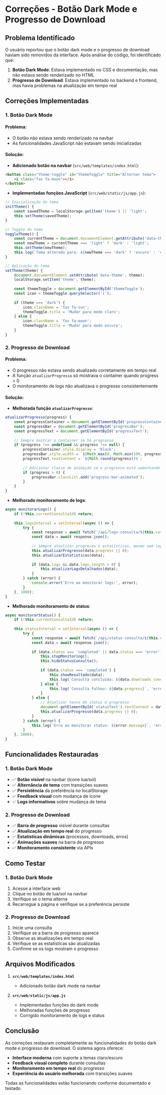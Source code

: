 # Correções - Botão Dark Mode e Progresso de Download

## Problema Identificado

O usuário reportou que o botão dark mode e o progresso de download haviam sido removidos da interface. Após análise do código, foi identificado que:

1. **Botão Dark Mode**: Estava implementado no CSS e documentação, mas não estava sendo renderizado no HTML
2. **Progresso de Download**: Estava implementado no backend e frontend, mas havia problemas na atualização em tempo real

## Correções Implementadas

### 1. Botão Dark Mode

#### Problema:
- O botão não estava sendo renderizado na navbar
- As funcionalidades JavaScript não estavam sendo inicializadas

#### Solução:
- **Adicionado botão na navbar** (`src/web/templates/index.html`):
```html
<button class="theme-toggle" id="themeToggle" title="Alternar tema">
    <i class="fas fa-moon"></i>
</button>
```

- **Implementadas funções JavaScript** (`src/web/static/js/app.js`):
```javascript
// Inicialização do tema
initTheme() {
    const savedTheme = localStorage.getItem('theme') || 'light';
    this.setTheme(savedTheme);
}

// Toggle do tema
toggleTheme() {
    const currentTheme = document.documentElement.getAttribute('data-theme') || 'light';
    const newTheme = currentTheme === 'light' ? 'dark' : 'light';
    this.setTheme(newTheme);
    this.log(`Tema alterado para: ${newTheme === 'dark' ? 'escuro' : 'claro'}`, 'info');
}

// Aplicação do tema
setTheme(theme) {
    document.documentElement.setAttribute('data-theme', theme);
    localStorage.setItem('theme', theme);
    
    const themeToggle = document.getElementById('themeToggle');
    const icon = themeToggle.querySelector('i');
    
    if (theme === 'dark') {
        icon.className = 'fas fa-sun';
        themeToggle.title = 'Mudar para modo claro';
    } else {
        icon.className = 'fas fa-moon';
        themeToggle.title = 'Mudar para modo escuro';
    }
}
```

### 2. Progresso de Download

#### Problema:
- O progresso não estava sendo atualizado corretamente em tempo real
- A função `atualizarProgresso` só mostrava o container quando progress > 0
- O monitoramento de logs não atualizava o progresso consistentemente

#### Solução:
- **Melhorada função `atualizarProgresso`**:
```javascript
atualizarProgresso(progress) {
    const progressContainer = document.getElementById('progressContainer');
    const progressBar = document.getElementById('progressBar');
    const progressText = document.getElementById('progressText');
    
    // Sempre mostrar o container se há progresso
    if (progress !== undefined && progress !== null) {
        progressContainer.style.display = 'block';
        progressBar.style.width = `${Math.max(0, Math.min(100, progress))}%`;
        progressText.textContent = `${Math.round(progress)}%`;
        
        // Adicionar classe de animação se o progresso está aumentando
        if (progress > 0) {
            progressBar.classList.add('progress-bar-animated');
        }
    }
}
```

- **Melhorado monitoramento de logs**:
```javascript
async monitorarLogs() {
    if (!this.currentConsultaId) return;
    
    this.logsInterval = setInterval(async () => {
        try {
            const response = await fetch(`/api/logs-consulta/${this.currentConsultaId}`);
            const data = await response.json();
            
            // Sempre atualizar progresso e estatísticas, mesmo sem logs
            this.atualizarProgresso(data.progress || 0);
            this.atualizarEstatisticas(data);
            
            if (data.logs && data.logs.length > 0) {
                this.atualizarLogsDetalhados(data);
            }
        } catch (error) {
            console.error('Erro ao monitorar logs:', error);
        }
    }, 1000);
}
```

- **Melhorado monitoramento de status**:
```javascript
async monitorarStatus() {
    if (!this.currentConsultaId) return;
    
    this.statusInterval = setInterval(async () => {
        try {
            const response = await fetch(`/api/status-consulta/${this.currentConsultaId}`);
            const data = await response.json();
            
            if (data.status === 'completed' || data.status === 'error') {
                this.stopMonitoring();
                this.hideStatusConsulta();
                
                if (data.status === 'completed') {
                    this.showResultado(data);
                    this.log(`Consulta concluída: ${data.downloads_concluidos} downloads realizados`, 'success');
                } else {
                    this.log(`Consulta falhou: ${data.progress}`, 'error');
                }
            } else {
                // Atualizar texto de status e progresso
                document.getElementById('statusText').textContent = data.progress;
                this.atualizarProgresso(data.progress || 0);
            }
        } catch (error) {
            this.log(`Erro ao monitorar status: ${error.message}`, 'error');
        }
    }, 2000);
}
```

## Funcionalidades Restauradas

### 1. Botão Dark Mode
- ✅ **Botão visível** na navbar (ícone lua/sol)
- ✅ **Alternância de tema** com transições suaves
- ✅ **Persistência** da preferência no localStorage
- ✅ **Feedback visual** com mudança de ícone
- ✅ **Logs informativos** sobre mudança de tema

### 2. Progresso de Download
- ✅ **Barra de progresso** visível durante consultas
- ✅ **Atualização em tempo real** do progresso
- ✅ **Estatísticas dinâmicas** (processos, downloads, erros)
- ✅ **Animações suaves** na barra de progresso
- ✅ **Monitoramento consistente** via APIs

## Como Testar

### 1. Botão Dark Mode
1. Acesse a interface web
2. Clique no botão de lua/sol na navbar
3. Verifique se o tema alterna
4. Recarregue a página e verifique se a preferência persiste

### 2. Progresso de Download
1. Inicie uma consulta
2. Verifique se a barra de progresso aparece
3. Observe as atualizações em tempo real
4. Verifique se as estatísticas são atualizadas
5. Confirme se os logs mostram o progresso

## Arquivos Modificados

1. **`src/web/templates/index.html`**
   - Adicionado botão dark mode na navbar

2. **`src/web/static/js/app.js`**
   - Implementadas funções do dark mode
   - Melhoradas funções de progresso
   - Corrigido monitoramento de logs e status

## Conclusão

As correções restauram completamente as funcionalidades do botão dark mode e progresso de download. O sistema agora oferece:

- **Interface moderna** com suporte a temas claro/escuro
- **Feedback visual completo** durante consultas
- **Monitoramento em tempo real** do progresso
- **Experiência do usuário melhorada** com transições suaves

Todas as funcionalidades estão funcionando conforme documentado e testado.
